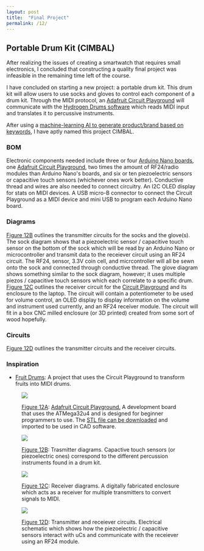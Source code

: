 ```yaml
---
layout: post
title:  "Final Project"
permalink: /12/
---
```


## Portable Drum Kit (CIMBAL)
After realizing the issues of creating a smartwatch that requires small electronics, I concluded that constructing a quality final project was infeasible in the remaining time left of the course.

I have concluded on starting a new project: a portable drum kit. This drum kit will allow users to use socks and gloves to control each component of a drum kit. Through the MIDI protocol, an [Adafruit Circuit Playground](#12a) will communicate with the [Hydrogen Drums software](http://hydrogen-music.org/) which reads MIDI input and translates it to percussive instruments.

After using a [machine-learning AI to generate product/brand based on keywords](https://namelix.com/#), I have aptly named this project CIMBAL.

### BOM
Electronic components needed include three or four [Arduino Nano boards](https://www.arduino.cc/en/Guide/ArduinoNano), one [Adafruit Circuit Playground](https://www.adafruit.com/index.php?main_page=category&cPath=888), two times the amount of RF24/radio modules than Arduino Nano's boards, and six or ten piezoelectric sensors or capacitive touch sensors (whichever ones work better). Conductive thread and wires are also needed to connect circuitry. An I2C OLED display for stats on MIDI devices. A USB micro-B connector to connect the Circuit Playground as a MIDI device and mini USB to program each Arduino Nano board.

### Diagrams
[Figure 12B](#12b) outlines the transmitter circuits for the socks and the glove(s). The sock diagram shows that a piezoelectric sensor / capacitive touch sensor on the bottom of the sock which will be read by an Arduino Nano or microcontroller and transmit data to the receiever circuit using an RF24 circuit. The RF24, sensor, 3.3V coin cell, and micrcontroller will all be sewn onto the sock and connected through conductive thread. The glove diagram shows something similar to the sock diagram, however; it uses multiple piezos / capacitive touch sensors which each correlate to a specific drum. [Figure 12C](#12c) outlines the receiver circuit for the [Circuit Playground](#12a) and its enclosure to the laptop. The circuit will contain a potentiometer to be used for volume control, an OLED display to display information on the volume and instrument used currently, and an RF24 receiver module. The circuit will fit in a box CNC milled enclosure (or 3D printed) created from some sort of wood hopefully.

### Circuits
[Figure 12D](#12d) outlines the transmitter circuits and the receiver circuits.

### Inspiration
- [Fruit Drums](https://learn.adafruit.com/circuit-playground-fruit-drums/overview): A project that uses the Circuit Playground to transform fruits into MIDI drums.

<figure id="12a">
    <img src="./circuit_play.jpg">
    <p><a href="#12a">Figure 12A</a>: <a href="https://www.adafruit.com/index.php?main_page=category&cPath=888">Adafruit Circuit Playground.</a> A development board that uses the ATMega32u4 and is designed for beginner programmers to use. The <a href="./circuit_playground.stl" download>STL file can be downloaded</a> and imported to be used in CAD software.</p>
</figure>

<figure id="12b">
    <img src="./diagrams.jpg">
    <p><a href="#12b">Figure 12B</a>: Trasmitter diagrams. Capactive touch sensors (or piezoelectric ones) correspond to the different percussion instruments found in a drum kit.</p>
</figure>

<figure id="12c">
    <img src="./enclosure.jpg">
    <p><a href="#12c">Figure 12C</a>: Receiver diagrams. A digitally fabricated enclosure which acts as a receiver for multiple transmitters to convert signals to MIDI.</p>
</figure>

<figure id="12d">
    <img src="./schematics.jpg">
    <p><a href="#12d">Figure 12D</a>: Transmitter and receiever circuits. Electrical schematic which shows how the piezoelectric / capacitive sensors interact with uCs and communicate with the receiever using an RF24 module.</p>
</figure>